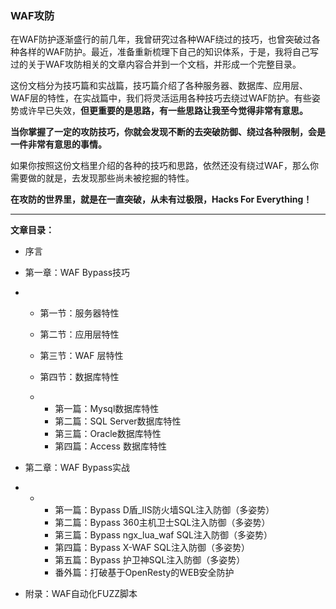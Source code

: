 ### WAF攻防

在WAF防护逐渐盛行的前几年，我曾研究过各种WAF绕过的技巧，也曾突破过各种各样的WAF防护。最近，准备重新梳理下自己的知识体系，于是，我将自己写过的关于WAF攻防相关的文章内容合并到一个文档，并形成一个完整目录。

这份文档分为技巧篇和实战篇，技巧篇介绍了各种服务器、数据库、应用层、WAF层的特性，在实战篇中，我们将灵活运用各种技巧去绕过WAF防护。有些姿势或许早已失效，**但更重要的是思路，有一些思路让我至今觉得非常有意思。**

**当你掌握了一定的攻防技巧，你就会发现不断的去突破防御、绕过各种限制，会是一件非常有意思的事情。**

如果你按照这份文档里介绍的各种的技巧和思路，依然还没有绕过WAF，那么你需要做的就是，去发现那些尚未被挖掘的特性。

**在攻防的世界里，就是在一直突破，从未有过极限，Hacks For Everything！**

------

 

**文章目录：**

- 序言

- 第一章：WAF Bypass技巧

- - 第一节：服务器特性

  - 第二节：应用层特性

  - 第三节：WAF 层特性

  - 第四节：数据库特性

  - - 第一篇：Mysql数据库特性
    - 第二篇：SQL Server数据库特性
    - 第三篇：Oracle数据库特性
    - 第四篇：Access 数据库特性

- 第二章：WAF Bypass实战

- - - 第一篇：Bypass D盾_IIS防火墙SQL注入防御（多姿势）
    - 第二篇：Bypass 360主机卫士SQL注入防御（多姿势）
    - 第三篇：Bypass ngx_lua_waf SQL注入防御（多姿势）
    - 第四篇：Bypass X-WAF SQL注入防御（多姿势）
    - 第五篇：Bypass 护卫神SQL注入防御（多姿势）
    - 番外篇：打破基于OpenResty的WEB安全防护

- 附录：WAF自动化FUZZ脚本